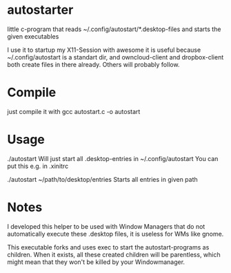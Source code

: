 # autostarter
little c-program that reads ~/.config/autostart/*.desktop-files and starts the given executables

I use it to startup my X11-Session with awesome 
it is useful because ~/.config/autostart is a standart dir, and owncloud-client
and dropbox-client both create files in there already. Others will probably follow.

# Compile
just compile it with 
gcc autostart.c -o autostart

# Usage

./autostart 
Will just start all .desktop-entries in ~/.config/autostart
You can put this e.g. in .xinitrc 

./autostart ~/path/to/desktop/entries
Starts all entries in given path


# Notes
I developed this helper to be used with Window Managers that do not automatically execute these .desktop files, it is useless for WMs like gnome.

This executable forks and uses exec to start the autostart-programs as children. When it exists, all these created children will be parentless, which might mean that they won't be killed by your Windowmanager.

